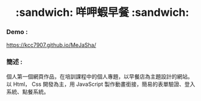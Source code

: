 <h1 align="center">:sandwich: 咩呷蝦早餐 :sandwich:</h1>

### Demo :

https://kcc7907.github.io/MeJaSha/

### 簡述 :

  個人第一個網頁作品，在培訓課程中的個人專題，以早餐店為主題設計的網站。
  以 Html， Css 開發為主，用 JavaScript
製作動畫銜接，簡易的表單驗證、登入系統、點餐系統。 
